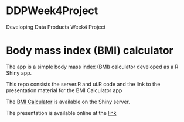 # DDPWeek4Project
Developing Data Products Week4 Project
# Body mass index (BMI) calculator

The app is a simple body mass index (BMI) calculator developed as a R Shiny app.

This repo consists the server.R and ui.R code and the link to the presentation material for the BMI Calculator app

The [BMI Calculator](http://panmud.shinyapps.io/BMI_Calculator/) is available on the Shiny server.

The presentation is available online at the [link](http://www.rpubs.com/PanMud/bmi)
